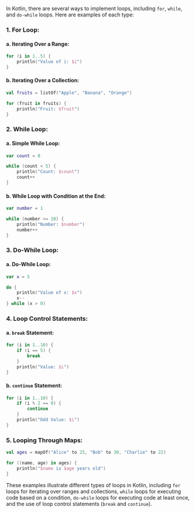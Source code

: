 In Kotlin, there are several ways to implement loops, including `for`, `while`, and `do-while` loops. Here are examples of each type:

### 1. **For Loop:**

#### a. Iterating Over a Range:

```kotlin
for (i in 1..5) {
    println("Value of i: $i")
}
```

#### b. Iterating Over a Collection:

```kotlin
val fruits = listOf("Apple", "Banana", "Orange")

for (fruit in fruits) {
    println("Fruit: $fruit")
}
```

### 2. **While Loop:**

#### a. Simple While Loop:

```kotlin
var count = 0

while (count < 5) {
    println("Count: $count")
    count++
}
```

#### b. While Loop with Condition at the End:

```kotlin
var number = 1

while (number <= 10) {
    println("Number: $number")
    number++
}
```

### 3. **Do-While Loop:**

#### a. Do-While Loop:

```kotlin
var x = 5

do {
    println("Value of x: $x")
    x--
} while (x > 0)
```

### 4. **Loop Control Statements:**

#### a. `break` Statement:

```kotlin
for (i in 1..10) {
    if (i == 5) {
        break
    }
    println("Value: $i")
}
```

#### b. `continue` Statement:

```kotlin
for (i in 1..10) {
    if (i % 2 == 0) {
        continue
    }
    println("Odd Value: $i")
}
```

### 5. **Looping Through Maps:**

```kotlin
val ages = mapOf("Alice" to 25, "Bob" to 30, "Charlie" to 22)

for ((name, age) in ages) {
    println("$name is $age years old")
}
```

These examples illustrate different types of loops in Kotlin, including `for` loops for iterating over ranges and collections, `while` loops for executing code based on a condition, `do-while` loops for executing code at least once, and the use of loop control statements (`break` and `continue`). 